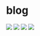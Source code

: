# blog

![](https://github.com/ShichaoMa/blog/blob/master/demo1.jpg)
![](https://github.com/ShichaoMa/blog/blob/master/demo2.jpg)
![](https://github.com/ShichaoMa/blog/blob/master/demo3.jpg)
![](https://github.com/ShichaoMa/blog/blob/master/demo4.jpg)